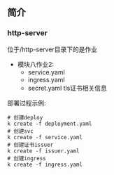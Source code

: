 ## 简介
### http-server
位于/http-server目录下的是作业
- 模块八作业2:
  - service.yaml
  - ingress.yaml
  - secret.yaml tls证书相关信息

部署过程示例:
```shell
# 创建deploy
k create -f deployment.yaml
# 创建svc
k create -f service.yaml
# 创建证书issuer
k create -f issuer.yaml
# 创建ingress
k create -f ingress.yaml
```
